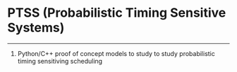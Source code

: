 # PTSS (Probabilistic Timing Sensitive Systems)
-----------------------------------------------
1. Python/C++ proof of concept models to study to study probabilistic timing sensitiving scheduling
